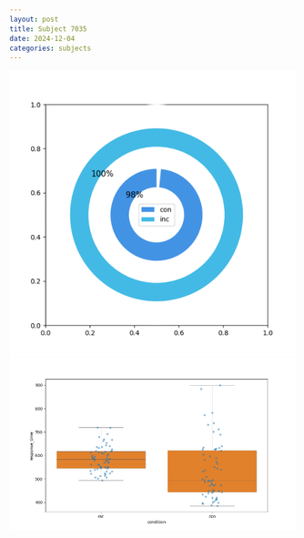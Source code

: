 ```yaml
---
layout: post
title: Subject 7035
date: 2024-12-04
categories: subjects
---
```


![](data/7035/run-2/7035_accuracy_by_condition.png)
![](data/7035/run-2/7035_rt.png)

